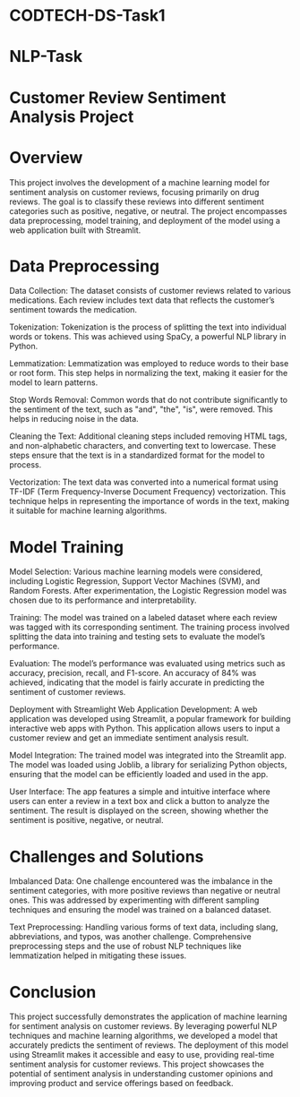 # CODTECH-DS-Task1
# NLP-Task
# Customer Review Sentiment Analysis Project

# Overview

This project involves the development of a machine learning model for sentiment analysis on customer reviews, focusing primarily on drug reviews. The goal is to classify these reviews into different sentiment categories such as positive, negative, or neutral. The project encompasses data preprocessing, model training, and deployment of the model using a web application built with Streamlit.

# Data Preprocessing
Data Collection: The dataset consists of customer reviews related to various medications. Each review includes text data that reflects the customer’s sentiment towards the medication.

Tokenization: Tokenization is the process of splitting the text into individual words or tokens. This was achieved using SpaCy, a powerful NLP library in Python.

Lemmatization: Lemmatization was employed to reduce words to their base or root form. This step helps in normalizing the text, making it easier for the model to learn patterns.

Stop Words Removal: Common words that do not contribute significantly to the sentiment of the text, such as "and", "the", "is", were removed. This helps in reducing noise in the data.

Cleaning the Text: Additional cleaning steps included removing HTML tags, and non-alphabetic characters, and converting text to lowercase. These steps ensure that the text is in a standardized format for the model to process.

Vectorization: The text data was converted into a numerical format using TF-IDF (Term Frequency-Inverse Document Frequency) vectorization. This technique helps in representing the importance of words in the text, making it suitable for machine learning algorithms.

# Model Training
Model Selection: Various machine learning models were considered, including Logistic Regression, Support Vector Machines (SVM), and Random Forests. After experimentation, the Logistic Regression model was chosen due to its performance and interpretability.

Training: The model was trained on a labeled dataset where each review was tagged with its corresponding sentiment. The training process involved splitting the data into training and testing sets to evaluate the model’s performance.

Evaluation: The model’s performance was evaluated using metrics such as accuracy, precision, recall, and F1-score. An accuracy of 84% was achieved, indicating that the model is fairly accurate in predicting the sentiment of customer reviews.

Deployment with Streamlight
Web Application Development: A web application was developed using Streamlit, a popular framework for building interactive web apps with Python. This application allows users to input a customer review and get an immediate sentiment analysis result.

Model Integration: The trained model was integrated into the Streamlit app. The model was loaded using Joblib, a library for serializing Python objects, ensuring that the model can be efficiently loaded and used in the app.

User Interface: The app features a simple and intuitive interface where users can enter a review in a text box and click a button to analyze the sentiment. The result is displayed on the screen, showing whether the sentiment is positive, negative, or neutral.

# Challenges and Solutions
Imbalanced Data: One challenge encountered was the imbalance in the sentiment categories, with more positive reviews than negative or neutral ones. This was addressed by experimenting with different sampling techniques and ensuring the model was trained on a balanced dataset.

Text Preprocessing: Handling various forms of text data, including slang, abbreviations, and typos, was another challenge. Comprehensive preprocessing steps and the use of robust NLP techniques like lemmatization helped in mitigating these issues.

# Conclusion
This project successfully demonstrates the application of machine learning for sentiment analysis on customer reviews. By leveraging powerful NLP techniques and machine learning algorithms, we developed a model that accurately predicts the sentiment of reviews. The deployment of this model using Streamlit makes it accessible and easy to use, providing real-time sentiment analysis for customer reviews. This project showcases the potential of sentiment analysis in understanding customer opinions and improving product and service offerings based on feedback.
